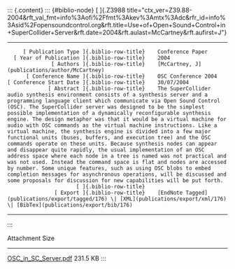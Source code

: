 ::: {.content}
::: {#biblio-node}
[ ]{.Z3988
title="ctx_ver=Z39.88-2004&rft_val_fmt=info%3Aofi%2Ffmt%3Akev%3Amtx%3Adc&rfr_id=info%3Asid%2Fopensoundcontrol.org&rft.title=Use+of+Open+Sound+Control+in+SuperCollider+Server&rft.date=2004&rft.aulast=McCartney&rft.aufirst=J"}

  ---------------------------------------------- -- ---------------------------------------------------------------------------------------------------------------------------------------------------------------------------------------------------------------------------------------------------------------------------------------------------------------------------------------------------------------------------------------------------------------------------------------------------------------------------------------------------------------------------------------------------------------------------------------------------------------------------------------------------------------------------------------------------------------------------------------------------------------------------------------------------------------------------------------------------------------------------------------------------------------------------------------------------------------------------------------------------------------------------------------------------------------------------
         [ Publication Type ]{.biblio-row-title}    Conference Paper
      [ Year of Publication ]{.biblio-row-title}    2004
                  [ Authors ]{.biblio-row-title}    [McCartney, J](publications/author/McCartney)
          [ Conference Name ]{.biblio-row-title}    OSC Conference 2004
    [ Conference Start Date ]{.biblio-row-title}    30/07/2004
                 [ Abstract ]{.biblio-row-title}    The SuperCollider audio synthesis environment consists of a synthesis server and a programming language client which communicate via Open Sound Control (OSC). The SuperCollider server was designed to be the simplest possible implementation of a dynamically reconfigurable synthesis engine. The design metaphor was that it would be a virtual machine for audio with OSC commands as the virtual machine instructions. Like a virtual machine, the synthesis engine is divided into a few major functional units (buses, buffers, and execution tree) and the OSC commands operate on these units. Because synthesis nodes can appear and disappear quite rapidly, the usual implementation of an OSC address space where each node in a tree is named was not practical and was not used. Instead the command space is flat and nodes are accessed by number. Some unique features, such as using OSC blobs to embed completion messages for asynchronous operations, will be discussed and some proposals for discussion for new capabilities will be put forth.
                          [ ]{.biblio-row-title}    
                   [ Export ]{.biblio-row-title}    [EndNote Tagged](publications/export/tagged/176) \| [XML](publications/export/xml/176) \| [BibTex](publications/export/bib/176)
  ---------------------------------------------- -- ---------------------------------------------------------------------------------------------------------------------------------------------------------------------------------------------------------------------------------------------------------------------------------------------------------------------------------------------------------------------------------------------------------------------------------------------------------------------------------------------------------------------------------------------------------------------------------------------------------------------------------------------------------------------------------------------------------------------------------------------------------------------------------------------------------------------------------------------------------------------------------------------------------------------------------------------------------------------------------------------------------------------------------------------------------------------------
:::

  Attachment                                              Size
  ------------------------------------------------------- ----------
  [OSC\_in\_SC\_Server.pdf](files/OSC_in_SC_Server.pdf)   231.5 KB
:::
